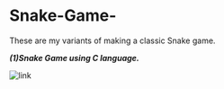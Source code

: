 # Snake-Game-
These are my variants of making a classic Snake game.

***(1)Snake Game using C language.***

![link]("https://github.com/gkanishk44/Snake-Game-/tree/main/Classic%20Snake%20Game")
